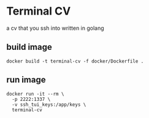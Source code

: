 # Terminal CV

a cv that you ssh into written in golang

## build image

```
docker build -t terminal-cv -f docker/Dockerfile .
```

## run image

```
docker run -it --rm \
  -p 2222:1337 \
  -v ssh_tui_keys:/app/keys \
  terminal-cv
```
